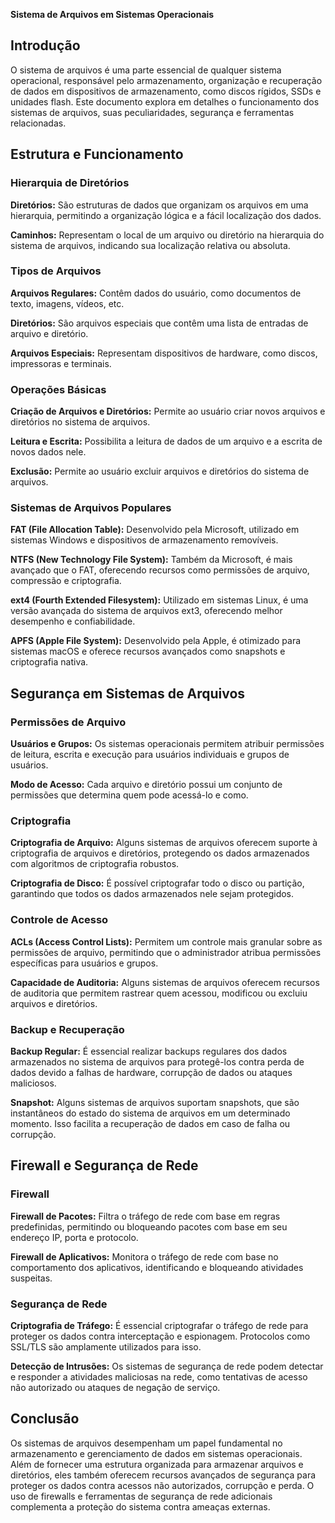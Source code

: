   
**Sistema de Arquivos em Sistemas Operacionais**

**Introdução**
--------------

O sistema de arquivos é uma parte essencial de qualquer sistema operacional, responsável pelo armazenamento, organização e recuperação de dados em dispositivos de armazenamento, como discos rígidos, SSDs e unidades flash. Este documento explora em detalhes o funcionamento dos sistemas de arquivos, suas peculiaridades, segurança e ferramentas relacionadas.

**Estrutura e Funcionamento**
-----------------------------

### **Hierarquia de Diretórios**

**Diretórios:** São estruturas de dados que organizam os arquivos em uma hierarquia, permitindo a organização lógica e a fácil localização dos dados.

**Caminhos:** Representam o local de um arquivo ou diretório na hierarquia do sistema de arquivos, indicando sua localização relativa ou absoluta.

### **Tipos de Arquivos**

**Arquivos Regulares:** Contêm dados do usuário, como documentos de texto, imagens, vídeos, etc.

**Diretórios:** São arquivos especiais que contêm uma lista de entradas de arquivo e diretório.

**Arquivos Especiais:** Representam dispositivos de hardware, como discos, impressoras e terminais.

### **Operações Básicas**

**Criação de Arquivos e Diretórios:** Permite ao usuário criar novos arquivos e diretórios no sistema de arquivos.

**Leitura e Escrita:** Possibilita a leitura de dados de um arquivo e a escrita de novos dados nele.

**Exclusão:** Permite ao usuário excluir arquivos e diretórios do sistema de arquivos.

### **Sistemas de Arquivos Populares**

**FAT (File Allocation Table):** Desenvolvido pela Microsoft, utilizado em sistemas Windows e dispositivos de armazenamento removíveis.

**NTFS (New Technology File System):** Também da Microsoft, é mais avançado que o FAT, oferecendo recursos como permissões de arquivo, compressão e criptografia.

**ext4 (Fourth Extended Filesystem):** Utilizado em sistemas Linux, é uma versão avançada do sistema de arquivos ext3, oferecendo melhor desempenho e confiabilidade.

**APFS (Apple File System):** Desenvolvido pela Apple, é otimizado para sistemas macOS e oferece recursos avançados como snapshots e criptografia nativa.

**Segurança em Sistemas de Arquivos**
-------------------------------------

### **Permissões de Arquivo**

**Usuários e Grupos:** Os sistemas operacionais permitem atribuir permissões de leitura, escrita e execução para usuários individuais e grupos de usuários.

**Modo de Acesso:** Cada arquivo e diretório possui um conjunto de permissões que determina quem pode acessá-lo e como.

### **Criptografia**

**Criptografia de Arquivo:** Alguns sistemas de arquivos oferecem suporte à criptografia de arquivos e diretórios, protegendo os dados armazenados com algoritmos de criptografia robustos.

**Criptografia de Disco:** É possível criptografar todo o disco ou partição, garantindo que todos os dados armazenados nele sejam protegidos.

### **Controle de Acesso**

**ACLs (Access Control Lists):** Permitem um controle mais granular sobre as permissões de arquivo, permitindo que o administrador atribua permissões específicas para usuários e grupos.

**Capacidade de Auditoria:** Alguns sistemas de arquivos oferecem recursos de auditoria que permitem rastrear quem acessou, modificou ou excluiu arquivos e diretórios.

### **Backup e Recuperação**

**Backup Regular:** É essencial realizar backups regulares dos dados armazenados no sistema de arquivos para protegê-los contra perda de dados devido a falhas de hardware, corrupção de dados ou ataques maliciosos.

**Snapshot:** Alguns sistemas de arquivos suportam snapshots, que são instantâneos do estado do sistema de arquivos em um determinado momento. Isso facilita a recuperação de dados em caso de falha ou corrupção.

**Firewall e Segurança de Rede**
--------------------------------

### **Firewall**

**Firewall de Pacotes:** Filtra o tráfego de rede com base em regras predefinidas, permitindo ou bloqueando pacotes com base em seu endereço IP, porta e protocolo.

**Firewall de Aplicativos:** Monitora o tráfego de rede com base no comportamento dos aplicativos, identificando e bloqueando atividades suspeitas.

### **Segurança de Rede**

**Criptografia de Tráfego:** É essencial criptografar o tráfego de rede para proteger os dados contra interceptação e espionagem. Protocolos como SSL/TLS são amplamente utilizados para isso.

**Detecção de Intrusões:** Os sistemas de segurança de rede podem detectar e responder a atividades maliciosas na rede, como tentativas de acesso não autorizado ou ataques de negação de serviço.

**Conclusão**
-------------

Os sistemas de arquivos desempenham um papel fundamental no armazenamento e gerenciamento de dados em sistemas operacionais. Além de fornecer uma estrutura organizada para armazenar arquivos e diretórios, eles também oferecem recursos avançados de segurança para proteger os dados contra acessos não autorizados, corrupção e perda. O uso de firewalls e ferramentas de segurança de rede adicionais complementa a proteção do sistema contra ameaças externas.